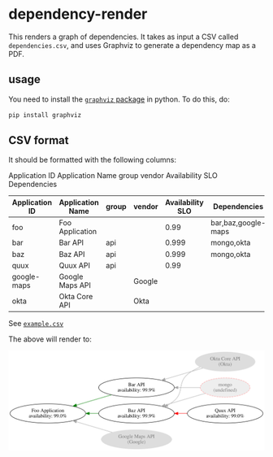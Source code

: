 # dependency-render

This renders a graph of dependencies. It takes as input a CSV called `dependencies.csv`, and uses Graphviz to generate a dependency map as a PDF.

## usage

You need to install the [`graphviz` package](https://pypi.org/project/graphviz/) in python. To do this, do:

```bash
pip install graphviz
```

## CSV format

It should be formatted with the following columns:

Application ID  Application Name    group   vendor  Availability SLO    Dependencies

| Application ID | Application Name | group | vendor | Availability SLO | Dependencies              |
| -------------- | ---------------- | ----- | ------ | ---------------- | ------------------------- |
| foo            | Foo Application  |       |        | 0.99             | bar,baz,google-maps       |
| bar            | Bar API          | api   |        | 0.999            | mongo,okta                |
| baz            | Baz API          | api   |        | 0.999            | mongo,okta                |
| quux           | Quux API         | api   |        | 0.99             |                           |
| google-maps    | Google Maps API  |       | Google |                  |                           |
| okta           | Okta Core API    |       | Okta   |                  |                           |

See [`example.csv`](./example.csv)

The above will render to:

![Example graph](./example.svg)